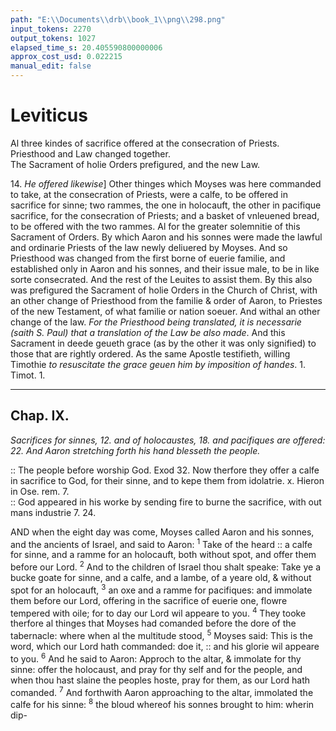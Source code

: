 ```yaml
---
path: "E:\\Documents\\drb\\book_1\\png\\298.png"
input_tokens: 2270
output_tokens: 1027
elapsed_time_s: 20.405590800000006
approx_cost_usd: 0.022215
manual_edit: false
---
```

# Leviticus

<aside>Al three kindes of sacrifice offered at the consecration of Priests.</aside>

<aside>Priesthood and Law changed together.</aside>

<aside>The Sacrament of holie Orders prefigured, and the new Law.</aside>

14\. *He offered likewise*] Other thinges which Moyses was here commanded to take, at the consecration of Priests, were a calfe, to be offered in sacrifice for sinne; two rammes, the one in holocauft, the other in pacifique sacrifice, for the consecration of Priests; and a basket of vnleuened bread, to be offered with the two rammes. Al for the greater solemnitie of this Sacrament of Orders. By which Aaron and his sonnes were made the lawful and ordinarie Priests of the law newly deliuered by Moyses. And so Priesthood was changed from the first borne of euerie familie, and established only in Aaron and his sonnes, and their issue male, to be in like sorte consecrated. And the rest of the Leuites to assist them. By this also was prefigured the Sacrament of holie Orders in the Church of Christ, with an other change of Priesthood from the familie & order of Aaron, to Priestes of the new Testament, of what familie or nation soeuer. And withal an other change of the law. *For the Priesthood being translated, it is necessarie (saith S. Paul) that a translation of the Law be also made*. And this Sacrament in deede geueth grace (as by the other it was only signified) to those that are rightly ordered. As the same Apostle testifieth, willing Timothie *to resuscitate the grace geuen him by imposition of handes*. 1. Timot. 1.

[^1]: S. Ambrose in 1. Timot. 4. S. August. lib. de bono coniugali c. 24. & lib. 1. contra epist. Parmen. Theoderet. q. 48. in lib. Num.

<hr>

## Chap. IX.

*Sacrifices for sinnes, 12. and of holocaustes, 18. and pacifiques are offered: 22. And Aaron stretching forth his hand blesseth the people.*

<aside>:: The people before worship God. Exod 32. Now therfore they offer a calfe in sacrifice to God, for their sinne, and to kepe them from idolatrie. x. Hieron in Ose. rem. 7.</aside>

<aside>:: God appeared in his worke by sending fire to burne the sacrifice, with out mans industrie 7. 24.</aside>

AND when the eight day was come, Moyses called Aaron and his sonnes, and the ancients of Israel, and said to Aaron: <sup>1</sup> Take of the heard :: a calfe for sinne, and a ramme for an holocauft, both without spot, and offer them before our Lord. <sup>2</sup> And to the children of Israel thou shalt speake: Take ye a bucke goate for sinne, and a calfe, and a lambe, of a yeare old, & without spot for an holocauft, <sup>3</sup> an oxe and a ramme for pacifiques: and immolate them before our Lord, offering in the sacrifice of euerie one, flowre tempered with oile; for to day our Lord wil appeare to you. <sup>4</sup> They tooke therfore al thinges that Moyses had comanded before the dore of the tabernacle: where when al the multitude stood, <sup>5</sup> Moyses said: This is the word, which our Lord hath commanded: doe it, :: and his glorie wil appeare to you. <sup>6</sup> And he said to Aaron: Approch to the altar, & immolate for thy sinne: offer the holocaust, and pray for thy self and for the people, and when thou hast slaine the peoples hoste, pray for them, as our Lord hath comanded. <sup>7</sup> And forthwith Aaron approaching to the altar, immolated the calfe for his sinne: <sup>8</sup> the bloud whereof his sonnes brought to him: wherin dip-